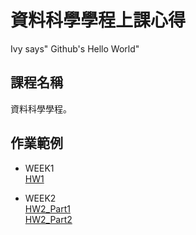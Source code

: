# 資料科學學程上課心得
Ivy says" Github's Hello World"

## 課程名稱
資料科學學程。

## 作業範例  

* WEEK1  
[HW1](https://github.com/testnc2018/IvyChen/blob/master/Week1/Week1:HW1.Rmd)

* WEEK2  
[HW2_Part1]()  
[HW2_Part2]()

